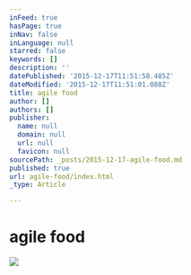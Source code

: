 ```yaml
---
inFeed: true
hasPage: true
inNav: false
inLanguage: null
starred: false
keywords: []
description: ''
datePublished: '2015-12-17T11:51:58.485Z'
dateModified: '2015-12-17T11:51:01.088Z'
title: agile food
author: []
authors: []
publisher:
  name: null
  domain: null
  url: null
  favicon: null
sourcePath: _posts/2015-12-17-agile-food.md
published: true
url: agile-food/index.html
_type: Article

---
```

# agile food
![](https://the-grid-user-content.s3-us-west-2.amazonaws.com/8c3a3d1d-f69d-49a3-ab61-8117c0a23f72.jpg)